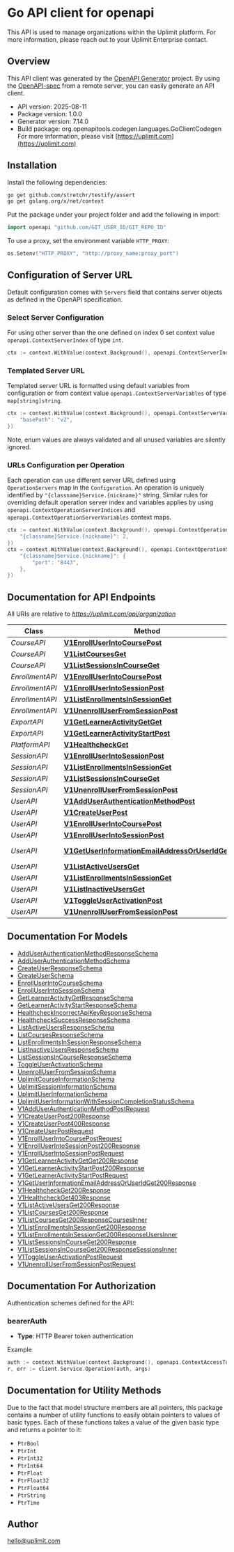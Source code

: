 # Go API client for openapi

This API is used to manage organizations within the Uplimit platform. For more information, please reach out to your Uplimit Enterprise contact.

## Overview
This API client was generated by the [OpenAPI Generator](https://openapi-generator.tech) project.  By using the [OpenAPI-spec](https://www.openapis.org/) from a remote server, you can easily generate an API client.

- API version: 2025-08-11
- Package version: 1.0.0
- Generator version: 7.14.0
- Build package: org.openapitools.codegen.languages.GoClientCodegen
For more information, please visit [https://uplimit.com](https://uplimit.com)

## Installation

Install the following dependencies:

```sh
go get github.com/stretchr/testify/assert
go get golang.org/x/net/context
```

Put the package under your project folder and add the following in import:

```go
import openapi "github.com/GIT_USER_ID/GIT_REPO_ID"
```

To use a proxy, set the environment variable `HTTP_PROXY`:

```go
os.Setenv("HTTP_PROXY", "http://proxy_name:proxy_port")
```

## Configuration of Server URL

Default configuration comes with `Servers` field that contains server objects as defined in the OpenAPI specification.

### Select Server Configuration

For using other server than the one defined on index 0 set context value `openapi.ContextServerIndex` of type `int`.

```go
ctx := context.WithValue(context.Background(), openapi.ContextServerIndex, 1)
```

### Templated Server URL

Templated server URL is formatted using default variables from configuration or from context value `openapi.ContextServerVariables` of type `map[string]string`.

```go
ctx := context.WithValue(context.Background(), openapi.ContextServerVariables, map[string]string{
	"basePath": "v2",
})
```

Note, enum values are always validated and all unused variables are silently ignored.

### URLs Configuration per Operation

Each operation can use different server URL defined using `OperationServers` map in the `Configuration`.
An operation is uniquely identified by `"{classname}Service.{nickname}"` string.
Similar rules for overriding default operation server index and variables applies by using `openapi.ContextOperationServerIndices` and `openapi.ContextOperationServerVariables` context maps.

```go
ctx := context.WithValue(context.Background(), openapi.ContextOperationServerIndices, map[string]int{
	"{classname}Service.{nickname}": 2,
})
ctx = context.WithValue(context.Background(), openapi.ContextOperationServerVariables, map[string]map[string]string{
	"{classname}Service.{nickname}": {
		"port": "8443",
	},
})
```

## Documentation for API Endpoints

All URIs are relative to *https://uplimit.com/api/organization*

Class | Method | HTTP request | Description
------------ | ------------- | ------------- | -------------
*CourseAPI* | [**V1EnrollUserIntoCoursePost**](docs/CourseAPI.md#v1enrolluserintocoursepost) | **Post** /v1/EnrollUserIntoCourse | 
*CourseAPI* | [**V1ListCoursesGet**](docs/CourseAPI.md#v1listcoursesget) | **Get** /v1/ListCourses | 
*CourseAPI* | [**V1ListSessionsInCourseGet**](docs/CourseAPI.md#v1listsessionsincourseget) | **Get** /v1/ListSessionsInCourse | 
*EnrollmentAPI* | [**V1EnrollUserIntoCoursePost**](docs/EnrollmentAPI.md#v1enrolluserintocoursepost) | **Post** /v1/EnrollUserIntoCourse | 
*EnrollmentAPI* | [**V1EnrollUserIntoSessionPost**](docs/EnrollmentAPI.md#v1enrolluserintosessionpost) | **Post** /v1/EnrollUserIntoSession | 
*EnrollmentAPI* | [**V1ListEnrollmentsInSessionGet**](docs/EnrollmentAPI.md#v1listenrollmentsinsessionget) | **Get** /v1/ListEnrollmentsInSession | 
*EnrollmentAPI* | [**V1UnenrollUserFromSessionPost**](docs/EnrollmentAPI.md#v1unenrolluserfromsessionpost) | **Post** /v1/UnenrollUserFromSession | 
*ExportAPI* | [**V1GetLearnerActivityGetGet**](docs/ExportAPI.md#v1getlearneractivitygetget) | **Get** /v1/GetLearnerActivity/get | 
*ExportAPI* | [**V1GetLearnerActivityStartPost**](docs/ExportAPI.md#v1getlearneractivitystartpost) | **Post** /v1/GetLearnerActivity/start | 
*PlatformAPI* | [**V1HealthcheckGet**](docs/PlatformAPI.md#v1healthcheckget) | **Get** /v1/Healthcheck | 
*SessionAPI* | [**V1EnrollUserIntoSessionPost**](docs/SessionAPI.md#v1enrolluserintosessionpost) | **Post** /v1/EnrollUserIntoSession | 
*SessionAPI* | [**V1ListEnrollmentsInSessionGet**](docs/SessionAPI.md#v1listenrollmentsinsessionget) | **Get** /v1/ListEnrollmentsInSession | 
*SessionAPI* | [**V1ListSessionsInCourseGet**](docs/SessionAPI.md#v1listsessionsincourseget) | **Get** /v1/ListSessionsInCourse | 
*SessionAPI* | [**V1UnenrollUserFromSessionPost**](docs/SessionAPI.md#v1unenrolluserfromsessionpost) | **Post** /v1/UnenrollUserFromSession | 
*UserAPI* | [**V1AddUserAuthenticationMethodPost**](docs/UserAPI.md#v1adduserauthenticationmethodpost) | **Post** /v1/AddUserAuthenticationMethod | 
*UserAPI* | [**V1CreateUserPost**](docs/UserAPI.md#v1createuserpost) | **Post** /v1/CreateUser | 
*UserAPI* | [**V1EnrollUserIntoCoursePost**](docs/UserAPI.md#v1enrolluserintocoursepost) | **Post** /v1/EnrollUserIntoCourse | 
*UserAPI* | [**V1EnrollUserIntoSessionPost**](docs/UserAPI.md#v1enrolluserintosessionpost) | **Post** /v1/EnrollUserIntoSession | 
*UserAPI* | [**V1GetUserInformationEmailAddressOrUserIdGet**](docs/UserAPI.md#v1getuserinformationemailaddressoruseridget) | **Get** /v1/GetUserInformation/{emailAddressOrUserId} | 
*UserAPI* | [**V1ListActiveUsersGet**](docs/UserAPI.md#v1listactiveusersget) | **Get** /v1/ListActiveUsers | 
*UserAPI* | [**V1ListEnrollmentsInSessionGet**](docs/UserAPI.md#v1listenrollmentsinsessionget) | **Get** /v1/ListEnrollmentsInSession | 
*UserAPI* | [**V1ListInactiveUsersGet**](docs/UserAPI.md#v1listinactiveusersget) | **Get** /v1/ListInactiveUsers | 
*UserAPI* | [**V1ToggleUserActivationPost**](docs/UserAPI.md#v1toggleuseractivationpost) | **Post** /v1/ToggleUserActivation | 
*UserAPI* | [**V1UnenrollUserFromSessionPost**](docs/UserAPI.md#v1unenrolluserfromsessionpost) | **Post** /v1/UnenrollUserFromSession | 


## Documentation For Models

 - [AddUserAuthenticationMethodResponseSchema](docs/AddUserAuthenticationMethodResponseSchema.md)
 - [AddUserAuthenticationMethodSchema](docs/AddUserAuthenticationMethodSchema.md)
 - [CreateUserResponseSchema](docs/CreateUserResponseSchema.md)
 - [CreateUserSchema](docs/CreateUserSchema.md)
 - [EnrollUserIntoCourseSchema](docs/EnrollUserIntoCourseSchema.md)
 - [EnrollUserIntoSessionSchema](docs/EnrollUserIntoSessionSchema.md)
 - [GetLearnerActivityGetResponseSchema](docs/GetLearnerActivityGetResponseSchema.md)
 - [GetLearnerActivityStartResponseSchema](docs/GetLearnerActivityStartResponseSchema.md)
 - [HealthcheckIncorrectApiKeyResponseSchema](docs/HealthcheckIncorrectApiKeyResponseSchema.md)
 - [HealthcheckSuccessResponseSchema](docs/HealthcheckSuccessResponseSchema.md)
 - [ListActiveUsersResponseSchema](docs/ListActiveUsersResponseSchema.md)
 - [ListCoursesResponseSchema](docs/ListCoursesResponseSchema.md)
 - [ListEnrollmentsInSessionResponseSchema](docs/ListEnrollmentsInSessionResponseSchema.md)
 - [ListInactiveUsersResponseSchema](docs/ListInactiveUsersResponseSchema.md)
 - [ListSessionsInCourseResponseSchema](docs/ListSessionsInCourseResponseSchema.md)
 - [ToggleUserActivationSchema](docs/ToggleUserActivationSchema.md)
 - [UnenrollUserFromSessionSchema](docs/UnenrollUserFromSessionSchema.md)
 - [UplimitCourseInformationSchema](docs/UplimitCourseInformationSchema.md)
 - [UplimitSessionInformationSchema](docs/UplimitSessionInformationSchema.md)
 - [UplimitUserInformationSchema](docs/UplimitUserInformationSchema.md)
 - [UplimitUserInformationWithSessionCompletionStatusSchema](docs/UplimitUserInformationWithSessionCompletionStatusSchema.md)
 - [V1AddUserAuthenticationMethodPostRequest](docs/V1AddUserAuthenticationMethodPostRequest.md)
 - [V1CreateUserPost200Response](docs/V1CreateUserPost200Response.md)
 - [V1CreateUserPost400Response](docs/V1CreateUserPost400Response.md)
 - [V1CreateUserPostRequest](docs/V1CreateUserPostRequest.md)
 - [V1EnrollUserIntoCoursePostRequest](docs/V1EnrollUserIntoCoursePostRequest.md)
 - [V1EnrollUserIntoSessionPost200Response](docs/V1EnrollUserIntoSessionPost200Response.md)
 - [V1EnrollUserIntoSessionPostRequest](docs/V1EnrollUserIntoSessionPostRequest.md)
 - [V1GetLearnerActivityGetGet200Response](docs/V1GetLearnerActivityGetGet200Response.md)
 - [V1GetLearnerActivityStartPost200Response](docs/V1GetLearnerActivityStartPost200Response.md)
 - [V1GetLearnerActivityStartPostRequest](docs/V1GetLearnerActivityStartPostRequest.md)
 - [V1GetUserInformationEmailAddressOrUserIdGet200Response](docs/V1GetUserInformationEmailAddressOrUserIdGet200Response.md)
 - [V1HealthcheckGet200Response](docs/V1HealthcheckGet200Response.md)
 - [V1HealthcheckGet403Response](docs/V1HealthcheckGet403Response.md)
 - [V1ListActiveUsersGet200Response](docs/V1ListActiveUsersGet200Response.md)
 - [V1ListCoursesGet200Response](docs/V1ListCoursesGet200Response.md)
 - [V1ListCoursesGet200ResponseCoursesInner](docs/V1ListCoursesGet200ResponseCoursesInner.md)
 - [V1ListEnrollmentsInSessionGet200Response](docs/V1ListEnrollmentsInSessionGet200Response.md)
 - [V1ListEnrollmentsInSessionGet200ResponseUsersInner](docs/V1ListEnrollmentsInSessionGet200ResponseUsersInner.md)
 - [V1ListSessionsInCourseGet200Response](docs/V1ListSessionsInCourseGet200Response.md)
 - [V1ListSessionsInCourseGet200ResponseSessionsInner](docs/V1ListSessionsInCourseGet200ResponseSessionsInner.md)
 - [V1ToggleUserActivationPostRequest](docs/V1ToggleUserActivationPostRequest.md)
 - [V1UnenrollUserFromSessionPostRequest](docs/V1UnenrollUserFromSessionPostRequest.md)


## Documentation For Authorization


Authentication schemes defined for the API:
### bearerAuth

- **Type**: HTTP Bearer token authentication

Example

```go
auth := context.WithValue(context.Background(), openapi.ContextAccessToken, "BEARER_TOKEN_STRING")
r, err := client.Service.Operation(auth, args)
```


## Documentation for Utility Methods

Due to the fact that model structure members are all pointers, this package contains
a number of utility functions to easily obtain pointers to values of basic types.
Each of these functions takes a value of the given basic type and returns a pointer to it:

* `PtrBool`
* `PtrInt`
* `PtrInt32`
* `PtrInt64`
* `PtrFloat`
* `PtrFloat32`
* `PtrFloat64`
* `PtrString`
* `PtrTime`

## Author

hello@uplimit.com

